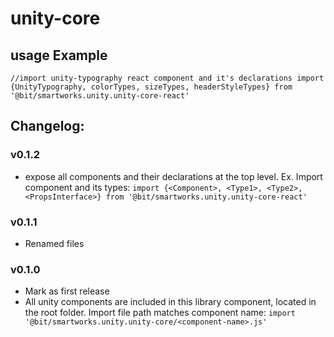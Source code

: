 # unity-core

## usage Example
`//import unity-typography react component and it's declarations
import {UnityTypography, colorTypes, sizeTypes, headerStyleTypes} from '@bit/smartworks.unity.unity-core-react'`

## Changelog:

### v0.1.2
- expose all components and their declarations at the top level.
Ex. Import component and its types:
`import {<Component>, <Type1>, <Type2>, <PropsInterface>} from '@bit/smartworks.unity.unity-core-react'`

### v0.1.1
- Renamed files

### v0.1.0
- Mark as first release
- All unity components are included in this library component, located in the root folder. Import file path matches component name:
`import '@bit/smartworks.unity.unity-core/<component-name>.js'`
